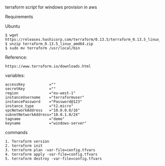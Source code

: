 terraform script for windows provision in aws


Requirements

Ubuntu

    $ wget https://releases.hashicorp.com/terraform/0.13.5/terraform_0.13.5_linux_amd64.zip
    $ unzip terraform_0.13.5_linux_amd64.zip
    $ sudo mv terraform /usr/local/bin

Reference: 
        
    https://www.terraform.io/downloads.html

variables:

    accessKey           =""
    secretKey           =""
    region              ="eu-west-1"
    instanceUsername    ="terraformuser"
    instancePassword    ="Password@123"
    instance_type       ="t2.micro"
    vpcNetworkAddress   ="10.0.0.0/16"
    subnetNetworkAddress="10.0.1.0/24"
    tagname             ="demo"
    keyname             ="windows-server"

commands

    1. Terraform version
    2. terraform init
    3. terraform plan -var-file=config.tfvars
    4. terraform apply -var-file=config.tfvars
    5. terraform destroy -var-file=config.tfvars
